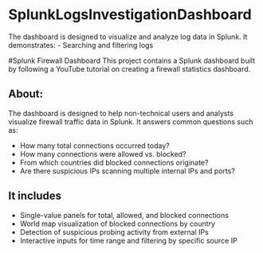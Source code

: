 # SplunkLogsInvestigationDashboard
The dashboard is designed to visualize and analyze log data in Splunk. It demonstrates: - Searching and filtering logs

#Splunk Firewall Dashboard
This project contains a Splunk dashboard built by following a YouTube tutorial on creating a firewall statistics dashboard.

## About:
The dashboard is designed to help non-technical users and analysts visualize firewall traffic data in Splunk. It answers common questions such as:
- How many total connections occurred today?
- How many connections were allowed vs. blocked?
- From which countries did blocked connections originate?
- Are there suspicious IPs scanning multiple internal IPs and ports?

## It includes
- Single-value panels for total, allowed, and blocked connections
- World map visualization of blocked connections by country
- Detection of suspicious probing activity from external IPs
- Interactive inputs for time range and filtering by specific source IP
